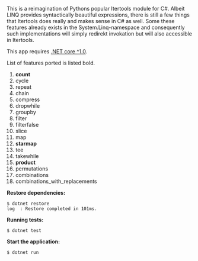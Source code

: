 This is a reimagination of Pythons popular Itertools module for C#. Albeit LINQ provides syntactically beautiful expressions, there is still a few things that Itertools does really and makes sense in C# as well. Some these features already exists in the System.Linq-namespace and consequently such implementations will simply redirekt invokation but will also accessible in Itertools.

This app requires [.NET core ^1.0](https://www.microsoft.com/net/core).

List of features ported is listed bold.

1. **count**
2. cycle
3. repeat
4. chain
5. compress
6. dropwhile
7. groupby
8. filter
9. filterfalse
10. slice
11. map
12. **starmap**
13. tee
14. takewhile
15. **product**
16. permutations
17. combinations
18. combinations_with_replacements

**Restore dependencies:**

    $ dotnet restore
    log  : Restore completed in 101ms.


**Running tests:**

    $ dotnet test


**Start the application:**

    $ dotnet run
